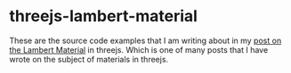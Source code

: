 # threejs-lambert-material

These are the source code examples that I am writing about in my [post on the Lambert Material](https://dustinpfister.github.io/2018/04/08/threejs-lambert-material/) in threejs. Which is one of many posts that I have wrote on the subject of materials in threejs.